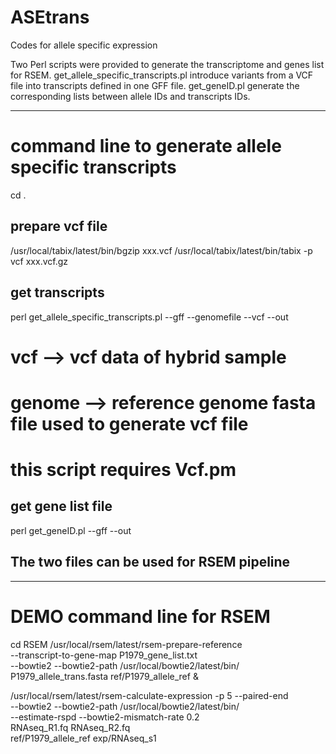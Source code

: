 # ASEtrans
Codes for allele specific expression

Two Perl scripts were provided to generate the transcriptome and genes list for RSEM. 
get_allele_specific_transcripts.pl introduce variants from a VCF file into transcripts defined in one GFF file.
get_geneID.pl  generate the corresponding lists between allele IDs and transcripts IDs.

-----------------------------------------------------------------------------------------
# command line to generate allele specific transcripts
cd .
## prepare vcf file
/usr/local/tabix/latest/bin/bgzip   xxx.vcf
/usr/local/tabix/latest/bin/tabix -p vcf xxx.vcf.gz

## get transcripts
perl get_allele_specific_transcripts.pl --gff  <gff>  --genomefile <genome>  --vcf <vcf>  --out <out>
#  vcf --> vcf data of hybrid sample
# genome --> reference genome fasta file used to generate vcf file
# this script requires Vcf.pm


## get gene list file
perl get_geneID.pl --gff  <gff>  --out <out>


## The two files can be used for RSEM pipeline


-----------------------------------------------------------------------------------------
# DEMO command line for RSEM
cd RSEM
/usr/local/rsem/latest/rsem-prepare-reference  \
            --transcript-to-gene-map P1979_gene_list.txt  \
                       --bowtie2 --bowtie2-path /usr/local/bowtie2/latest/bin/ \
                       P1979_allele_trans.fasta  ref/P1979_allele_ref &


/usr/local/rsem/latest/rsem-calculate-expression -p 5 --paired-end   \
 --bowtie2 --bowtie2-path /usr/local/bowtie2/latest/bin/   \
 --estimate-rspd     --bowtie2-mismatch-rate 0.2   \
  RNAseq_R1.fq RNAseq_R2.fq  \
  ref/P1979_allele_ref   exp/RNAseq_s1



